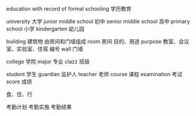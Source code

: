 education with record of formal schooling 学历教育

university 大学
junior middle school 初中
senior middle school 高中
primary school 小学
kindergarten 幼儿园

building 建筑物 由房间和门墙组成
room 房间 目的、用途 purpose  教室、会议室、实验室、住宿  编号
wall 门墙

college 学院
major   专业
clazz  班级

student 学生
guardian 监护人
teacher 老师
course 课程
examination 考试
score 成绩

食、住、行

考勤计划
考勤实施
考勤结果

